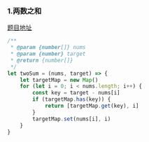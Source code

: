 ### 1.两数之和

[题目地址](https://leetcode-cn.com/problems/two-sum/)


```javascript
/**
 * @param {number[]} nums
 * @param {number} target
 * @return {number[]}
 */
let twoSum = (nums, target) => {
    let targetMap = new Map()
    for (let i = 0; i < nums.length; i++) {
        const key = target - nums[i]
        if (targetMap.has(key)) {
            return [targetMap.get(key), i]
        }
        targetMap.set(nums[i], i)
    }
}
```

